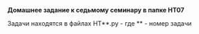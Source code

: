 **Домашнее задание к седьмому семинару в папке HT07**

Задачи находятся в файлах HT**.py - где ** - номер задачи